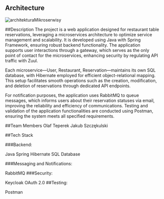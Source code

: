 ## Architecture

![architekturaMikroserwisy](https://github.com/KubaSzczekulski/RestaurantReservationMicroservices/assets/72909122/598f8741-747d-48d6-824f-ad08a585dece)


##Description
The project is a web application designed for restaurant table reservations, leveraging a microservices architecture to optimize service management and scalability. It is developed using Java with Spring Framework, ensuring robust backend functionality. The application supports user interactions through a gateway, which serves as the only point of contact for the microservices, enhancing security by regulating API traffic with Zuul.

Each microservice—User, Restaurant, Reservation—maintains its own SQL database, with Hibernate employed for efficient object-relational mapping. This setup facilitates smooth operations such as the creation, modification, and deletion of reservations through dedicated API endpoints.

For notification purposes, the application uses RabbitMQ to queue messages, which informs users about their reservation statuses via email, improving the reliability and efficiency of communications. Testing and validation of the application functionalities are conducted using Postman, ensuring the system meets all specified requirements.

##Team Members
Olaf Teperek
Jakub Szczękulski

##Tech Stack

###Backend:

Java
Spring
Hibernate
SQL Database

###Messaging and Notifications:

RabbitMQ
###Security:

Keycloak
OAuth 2.0
##Testing:

Postman
